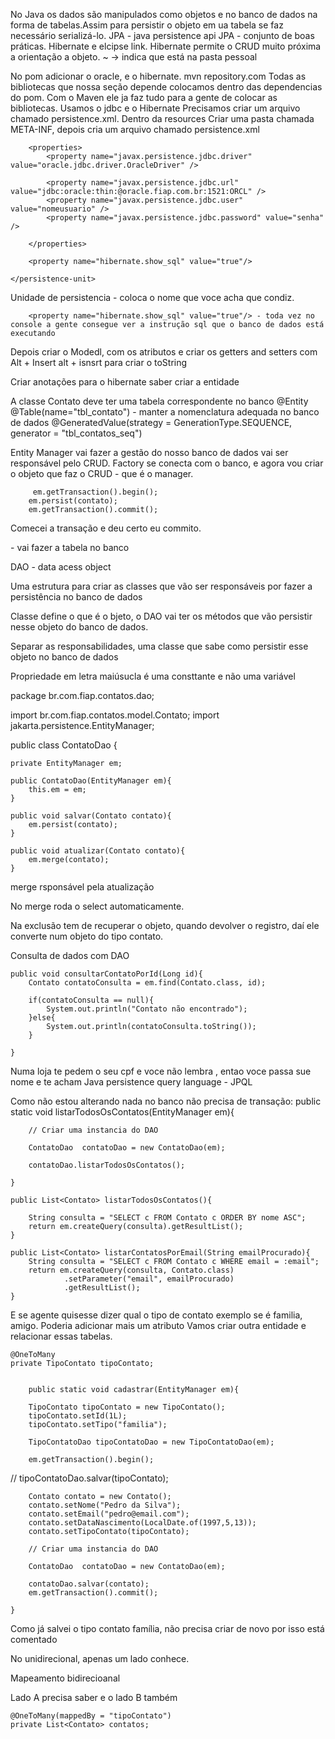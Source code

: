 No Java os dados são manipulados como objetos e no banco de dados na forma de tabelas.Assim para persistir o objeto em ua tabela se faz necessário serializá-lo.
JPA - java persistence api
JPA - conjunto de boas práticas.
Hibernate e elcipse link. 
Hibernate permite o CRUD muito próxima a orientação a objeto.
~ -> indica que está na pasta pessoal

No pom adicionar o oracle, e o hibernate.
mvn repository.com
Todas as bibliotecas que nossa seção depende colocamos dentro das dependencias do pom.
Com o Maven ele ja faz tudo para a gente de colocar as bibliotecas. Usamos o jdbc e o Hibernate
Precisamos criar um arquivo chamado persistence.xml. Dentro da resources
Criar uma pasta chamada META-INF, depois cria um arquivo chamado persistence.xml


<?xml version="1.0" encoding="UTF-8"?>

<persistence xmlns="http://xmlns.jcp.org/xml/ns/persistence"
             xmlns:xsi="http://www.w3.org/2001/XMLSchema-instance"
             xsi:schemaLocation="http://xmlns.jcp.org/xml/ns/persistence http://xmlns.jcp.org/xml/ns/persistence/persistence_2_2.xsd"
             version="2.2">
    <persistence-unit name="games" transaction-type="RESOURCE_LOCAL">

        <properties>
            <property name="javax.persistence.jdbc.driver" value="oracle.jdbc.driver.OracleDriver" />

            <property name="javax.persistence.jdbc.url" value="jdbc:oracle:thin:@oracle.fiap.com.br:1521:ORCL" />
            <property name="javax.persistence.jdbc.user" value="nomeusuario" />
            <property name="javax.persistence.jdbc.password" value="senha" />

        </properties>

        <property name="hibernate.show_sql" value="true"/>

    </persistence-unit>

</persistence>


Unidade de persistencia - coloca o nome que voce acha que condiz.

        <property name="hibernate.show_sql" value="true"/> - toda vez no console a gente consegue ver a instrução sql que o banco de dados está executando

Depois criar o Modedl, com os atributos e criar os getters and setters com Alt + Insert
alt + isnsrt para criar o toString

Criar anotações para o hibernate saber criar a entidade

A classe Contato deve ter uma tabela correspondente no banco 
@Entity
@Table(name="tbl_contato") - manter a nomenclatura adequada no banco de dados
 @GeneratedValue(strategy = GenerationType.SEQUENCE, generator = "tbl_contatos_seq")


 Entity Manager vai fazer a gestão do nosso banco de dados vai ser responsável pelo CRUD.
 Factory se conecta com o banco, e agora vou criar o objeto que faz o CRUD - que é o manager.


         em.getTransaction().begin();
        em.persist(contato);
        em.getTransaction().commit();


Comecei a transação e deu certo eu commito.

 <property name="hibernate.hbm2ddl.auto" value="update"/> - vai fazer a tabela no banco

 DAO - data acess object

 Uma estrutura para criar as classes que vão ser responsáveis por fazer a persistência no banco de dados

 Classe define o que é o bjeto, o DAO vai ter os métodos que vão persistir nesse objeto do banco de dados.

 Separar as responsabilidades, uma classe que sabe como persistir esse objeto no banco de dados

Propriedade em letra maiúsucla é uma consttante e não uma variável

package br.com.fiap.contatos.dao;

import br.com.fiap.contatos.model.Contato;
import jakarta.persistence.EntityManager;

public class ContatoDao {

    private EntityManager em;

    public ContatoDao(EntityManager em){
        this.em = em;
    }

    public void salvar(Contato contato){
        em.persist(contato);
    }

    public void atualizar(Contato contato){
        em.merge(contato);
    }


merge rsponsável pela atualização

No merge roda o select automaticamente.

Na exclusão tem de recuperar o objeto, quando devolver o registro, daí ele converte num objeto do tipo contato.


Consulta de dados com DAO

    public void consultarContatoPorId(Long id){
        Contato contatoConsulta = em.find(Contato.class, id);

        if(contatoConsulta == null){
            System.out.println("Contato não encontrado");
        }else{
            System.out.println(contatoConsulta.toString());
        }

    }


Numa loja te pedem o seu cpf e voce não lembra , entao voce passa sue nome e te acham 
Java persistence query language - JPQL

Como não estou alterando nada no banco não precisa de transação:
    public static void listarTodosOsContatos(EntityManager em){

        // Criar uma instancia do DAO

        ContatoDao  contatoDao = new ContatoDao(em);

        contatoDao.listarTodosOsContatos();

    }

    public List<Contato> listarTodosOsContatos(){

        String consulta = "SELECT c FROM Contato c ORDER BY nome ASC";
        return em.createQuery(consulta).getResultList();
    }

    public List<Contato> listarContatosPorEmail(String emailProcurado){
        String consulta = "SELECT c FROM Contato c WHERE email = :email";
        return em.createQuery(consulta, Contato.class)
                .setParameter("email", emailProcurado)
                .getResultList();
    }

E se agente quisesse dizer qual o tipo de contato exemplo se é familia, amigo. Poderia adicionar mais um atributo
Vamos criar outra entidade e relacionar essas tabelas.

    @OneToMany
    private TipoContato tipoContato;


        public static void cadastrar(EntityManager em){

        TipoContato tipoContato = new TipoContato();
        tipoContato.setId(1L);
        tipoContato.setTipo("familia");

        TipoContatoDao tipoContatoDao = new TipoContatoDao(em);

        em.getTransaction().begin();
//        tipoContatoDao.salvar(tipoContato);

        Contato contato = new Contato();
        contato.setNome("Pedro da Silva");
        contato.setEmail("pedro@email.com");
        contato.setDataNascimento(LocalDate.of(1997,5,13));
        contato.setTipoContato(tipoContato);

        // Criar uma instancia do DAO

        ContatoDao  contatoDao = new ContatoDao(em);

        contatoDao.salvar(contato);
        em.getTransaction().commit();

    }

Como já salvei o tipo contato família, não precisa criar de novo por isso está comentado

No unidirecional, apenas um lado conhece. 

Mapeamento bidirecioanal

Lado A precisa saber e o lado B também 

    @OneToMany(mappedBy = "tipoContato")
    private List<Contato> contatos;